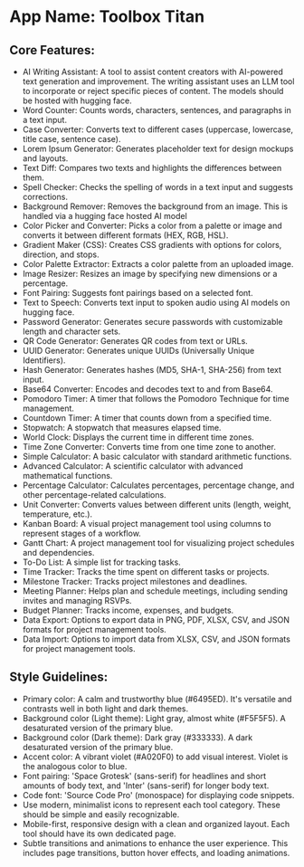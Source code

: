 # **App Name**: Toolbox Titan

## Core Features:

- AI Writing Assistant: A tool to assist content creators with AI-powered text generation and improvement. The writing assistant uses an LLM tool to incorporate or reject specific pieces of content. The models should be hosted with hugging face.
- Word Counter: Counts words, characters, sentences, and paragraphs in a text input.
- Case Converter: Converts text to different cases (uppercase, lowercase, title case, sentence case).
- Lorem Ipsum Generator: Generates placeholder text for design mockups and layouts.
- Text Diff: Compares two texts and highlights the differences between them.
- Spell Checker: Checks the spelling of words in a text input and suggests corrections.
- Background Remover: Removes the background from an image. This is handled via a hugging face hosted AI model
- Color Picker and Converter: Picks a color from a palette or image and converts it between different formats (HEX, RGB, HSL).
- Gradient Maker (CSS): Creates CSS gradients with options for colors, direction, and stops.
- Color Palette Extractor: Extracts a color palette from an uploaded image.
- Image Resizer: Resizes an image by specifying new dimensions or a percentage.
- Font Pairing: Suggests font pairings based on a selected font.
- Text to Speech: Converts text input to spoken audio using AI models on hugging face.
- Password Generator: Generates secure passwords with customizable length and character sets.
- QR Code Generator: Generates QR codes from text or URLs.
- UUID Generator: Generates unique UUIDs (Universally Unique Identifiers).
- Hash Generator: Generates hashes (MD5, SHA-1, SHA-256) from text input.
- Base64 Converter: Encodes and decodes text to and from Base64.
- Pomodoro Timer: A timer that follows the Pomodoro Technique for time management.
- Countdown Timer: A timer that counts down from a specified time.
- Stopwatch: A stopwatch that measures elapsed time.
- World Clock: Displays the current time in different time zones.
- Time Zone Converter: Converts time from one time zone to another.
- Simple Calculator: A basic calculator with standard arithmetic functions.
- Advanced Calculator: A scientific calculator with advanced mathematical functions.
- Percentage Calculator: Calculates percentages, percentage change, and other percentage-related calculations.
- Unit Converter: Converts values between different units (length, weight, temperature, etc.).
- Kanban Board: A visual project management tool using columns to represent stages of a workflow.
- Gantt Chart: A project management tool for visualizing project schedules and dependencies.
- To-Do List: A simple list for tracking tasks.
- Time Tracker: Tracks the time spent on different tasks or projects.
- Milestone Tracker: Tracks project milestones and deadlines.
- Meeting Planner: Helps plan and schedule meetings, including sending invites and managing RSVPs.
- Budget Planner: Tracks income, expenses, and budgets.
- Data Export: Options to export data in PNG, PDF, XLSX, CSV, and JSON formats for project management tools.
- Data Import: Options to import data from XLSX, CSV, and JSON formats for project management tools.

## Style Guidelines:

- Primary color: A calm and trustworthy blue (#6495ED). It's versatile and contrasts well in both light and dark themes.
- Background color (Light theme): Light gray, almost white (#F5F5F5). A desaturated version of the primary blue.
- Background color (Dark theme): Dark gray (#333333). A dark desaturated version of the primary blue.
- Accent color: A vibrant violet (#A020F0) to add visual interest. Violet is the analogous color to blue.
- Font pairing: 'Space Grotesk' (sans-serif) for headlines and short amounts of body text, and 'Inter' (sans-serif) for longer body text.
- Code font: 'Source Code Pro' (monospace) for displaying code snippets.
- Use modern, minimalist icons to represent each tool category. These should be simple and easily recognizable.
- Mobile-first, responsive design with a clean and organized layout. Each tool should have its own dedicated page.
- Subtle transitions and animations to enhance the user experience. This includes page transitions, button hover effects, and loading animations.